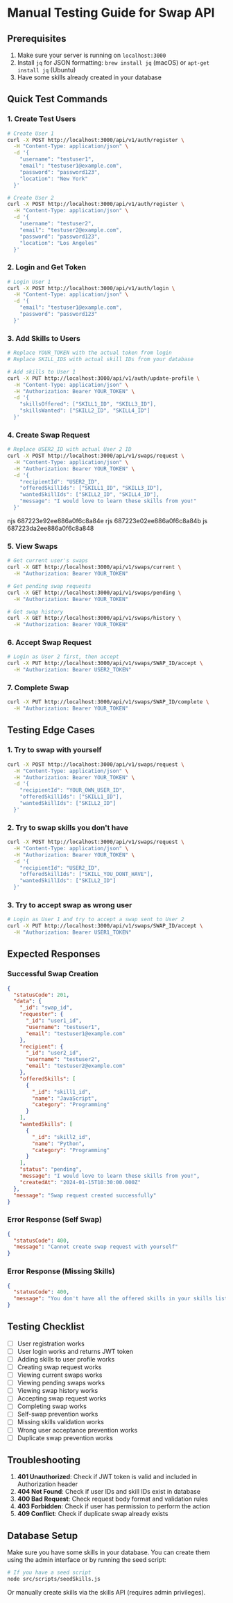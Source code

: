 # Manual Testing Guide for Swap API

## Prerequisites

1. Make sure your server is running on `localhost:3000`
2. Install `jq` for JSON formatting: `brew install jq` (macOS) or `apt-get install jq` (Ubuntu)
3. Have some skills already created in your database

## Quick Test Commands

### 1. Create Test Users

```bash
# Create User 1
curl -X POST http://localhost:3000/api/v1/auth/register \
  -H "Content-Type: application/json" \
  -d '{
    "username": "testuser1",
    "email": "testuser1@example.com",
    "password": "password123",
    "location": "New York"
  }'

# Create User 2
curl -X POST http://localhost:3000/api/v1/auth/register \
  -H "Content-Type: application/json" \
  -d '{
    "username": "testuser2",
    "email": "testuser2@example.com",
    "password": "password123",
    "location": "Los Angeles"
  }'
```

### 2. Login and Get Token

```bash
# Login User 1
curl -X POST http://localhost:3000/api/v1/auth/login \
  -H "Content-Type: application/json" \
  -d '{
    "email": "testuser1@example.com",
    "password": "password123"
  }'
```

### 3. Add Skills to Users

```bash
# Replace YOUR_TOKEN with the actual token from login
# Replace SKILL_IDS with actual skill IDs from your database

# Add skills to User 1
curl -X PUT http://localhost:3000/api/v1/auth/update-profile \
  -H "Content-Type: application/json" \
  -H "Authorization: Bearer YOUR_TOKEN" \
  -d '{
    "skillsOffered": ["SKILL1_ID", "SKILL3_ID"],
    "skillsWanted": ["SKILL2_ID", "SKILL4_ID"]
  }'
```

### 4. Create Swap Request

```bash
# Replace USER2_ID with actual User 2 ID
curl -X POST http://localhost:3000/api/v1/swaps/request \
  -H "Content-Type: application/json" \
  -H "Authorization: Bearer YOUR_TOKEN" \
  -d '{
    "recipientId": "USER2_ID",
    "offeredSkillIds": ["SKILL1_ID", "SKILL3_ID"],
    "wantedSkillIds": ["SKILL2_ID", "SKILL4_ID"],
    "message": "I would love to learn these skills from you!"
  }'
```

njs 687223e92ee886a0f6c8a84e
rjs 687223e02ee886a0f6c8a84b
js 687223da2ee886a0f6c8a848

### 5. View Swaps

```bash
# Get current user's swaps
curl -X GET http://localhost:3000/api/v1/swaps/current \
  -H "Authorization: Bearer YOUR_TOKEN"

# Get pending swap requests
curl -X GET http://localhost:3000/api/v1/swaps/pending \
  -H "Authorization: Bearer YOUR_TOKEN"

# Get swap history
curl -X GET http://localhost:3000/api/v1/swaps/history \
  -H "Authorization: Bearer YOUR_TOKEN"
```

### 6. Accept Swap Request

```bash
# Login as User 2 first, then accept
curl -X PUT http://localhost:3000/api/v1/swaps/SWAP_ID/accept \
  -H "Authorization: Bearer USER2_TOKEN"
```

### 7. Complete Swap

```bash
curl -X PUT http://localhost:3000/api/v1/swaps/SWAP_ID/complete \
  -H "Authorization: Bearer YOUR_TOKEN"
```

## Testing Edge Cases

### 1. Try to swap with yourself

```bash
curl -X POST http://localhost:3000/api/v1/swaps/request \
  -H "Content-Type: application/json" \
  -H "Authorization: Bearer YOUR_TOKEN" \
  -d '{
    "recipientId": "YOUR_OWN_USER_ID",
    "offeredSkillIds": ["SKILL1_ID"],
    "wantedSkillIds": ["SKILL2_ID"]
  }'
```

### 2. Try to swap skills you don't have

```bash
curl -X POST http://localhost:3000/api/v1/swaps/request \
  -H "Content-Type: application/json" \
  -H "Authorization: Bearer YOUR_TOKEN" \
  -d '{
    "recipientId": "USER2_ID",
    "offeredSkillIds": ["SKILL_YOU_DONT_HAVE"],
    "wantedSkillIds": ["SKILL2_ID"]
  }'
```

### 3. Try to accept swap as wrong user

```bash
# Login as User 1 and try to accept a swap sent to User 2
curl -X PUT http://localhost:3000/api/v1/swaps/SWAP_ID/accept \
  -H "Authorization: Bearer USER1_TOKEN"
```

## Expected Responses

### Successful Swap Creation

```json
{
  "statusCode": 201,
  "data": {
    "_id": "swap_id",
    "requester": {
      "_id": "user1_id",
      "username": "testuser1",
      "email": "testuser1@example.com"
    },
    "recipient": {
      "_id": "user2_id",
      "username": "testuser2",
      "email": "testuser2@example.com"
    },
    "offeredSkills": [
      {
        "_id": "skill1_id",
        "name": "JavaScript",
        "category": "Programming"
      }
    ],
    "wantedSkills": [
      {
        "_id": "skill2_id",
        "name": "Python",
        "category": "Programming"
      }
    ],
    "status": "pending",
    "message": "I would love to learn these skills from you!",
    "createdAt": "2024-01-15T10:30:00.000Z"
  },
  "message": "Swap request created successfully"
}
```

### Error Response (Self Swap)

```json
{
  "statusCode": 400,
  "message": "Cannot create swap request with yourself"
}
```

### Error Response (Missing Skills)

```json
{
  "statusCode": 400,
  "message": "You don't have all the offered skills in your skills list"
}
```

## Testing Checklist

- [ ] User registration works
- [ ] User login works and returns JWT token
- [ ] Adding skills to user profile works
- [ ] Creating swap request works
- [ ] Viewing current swaps works
- [ ] Viewing pending swaps works
- [ ] Viewing swap history works
- [ ] Accepting swap request works
- [ ] Completing swap works
- [ ] Self-swap prevention works
- [ ] Missing skills validation works
- [ ] Wrong user acceptance prevention works
- [ ] Duplicate swap prevention works

## Troubleshooting

1. **401 Unauthorized**: Check if JWT token is valid and included in Authorization header
2. **404 Not Found**: Check if user IDs and skill IDs exist in database
3. **400 Bad Request**: Check request body format and validation rules
4. **403 Forbidden**: Check if user has permission to perform the action
5. **409 Conflict**: Check if duplicate swap already exists

## Database Setup

Make sure you have some skills in your database. You can create them using the admin interface or by running the seed script:

```bash
# If you have a seed script
node src/scripts/seedSkills.js
```

Or manually create skills via the skills API (requires admin privileges).
